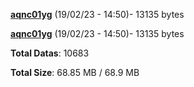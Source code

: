 [**aqnc01yg**](/data/aqnc01yg.txt) (19/02/23 - 14:50)- 13135 bytes

[**aqnc01yg**](/data/aqnc01yg.txt) (19/02/23 - 14:50)- 13135 bytes

**Total Datas**: 10683

**Total Size**: 68.85 MB / 68.9 MB